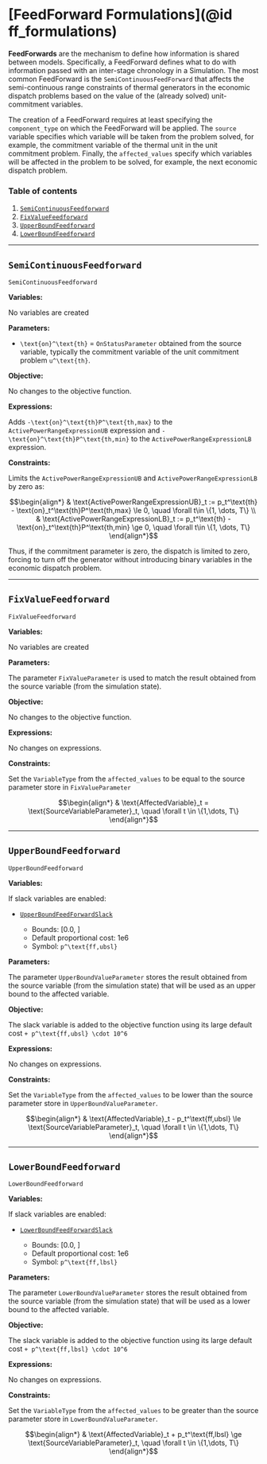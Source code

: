 # [FeedForward Formulations](@id ff_formulations)

**FeedForwards** are the mechanism to define how information is shared between models. Specifically, a FeedForward defines what to do with information passed with an inter-stage chronology in a Simulation. The most common FeedForward is the `SemiContinuousFeedForward` that affects the semi-continuous range constraints of thermal generators in the economic dispatch problems based on the value of the (already solved) unit-commitment variables.

The creation of a FeedForward requires at least specifying the `component_type` on which the FeedForward will be applied. The `source` variable specifies which variable will be taken from the problem solved, for example, the commitment variable of the thermal unit in the unit commitment problem. Finally, the `affected_values` specify which variables will be affected in the problem to be solved, for example, the next economic dispatch problem.

### Table of contents

 1. [`SemiContinuousFeedforward`](#SemiContinuousFeedForward)
 2. [`FixValueFeedforward`](#FixValueFeedforward)
 3. [`UpperBoundFeedforward`](#UpperBoundFeedforward)
 4. [`LowerBoundFeedforward`](#LowerBoundFeedforward)

* * *

## `SemiContinuousFeedforward`

```@docs
SemiContinuousFeedforward
```

**Variables:**

No variables are created

**Parameters:**

  - ``\text{on}^\text{th}`` = `OnStatusParameter` obtained from the source variable, typically the commitment variable of the unit commitment problem ``u^\text{th}``.

**Objective:**

No changes to the objective function.

**Expressions:**

Adds ``-\text{on}^\text{th}P^\text{th,max}`` to the `ActivePowerRangeExpressionUB` expression and ``-\text{on}^\text{th}P^\text{th,min}`` to the `ActivePowerRangeExpressionLB` expression.

**Constraints:**

Limits the `ActivePowerRangeExpressionUB` and `ActivePowerRangeExpressionLB` by zero as:

```math
\begin{align*}
&  \text{ActivePowerRangeExpressionUB}_t := p_t^\text{th} - \text{on}_t^\text{th}P^\text{th,max} \le 0, \quad  \forall t\in \{1, \dots, T\}  \\
&  \text{ActivePowerRangeExpressionLB}_t := p_t^\text{th} - \text{on}_t^\text{th}P^\text{th,min} \ge 0, \quad  \forall t\in \{1, \dots, T\} 
\end{align*}
```

Thus, if the commitment parameter is zero, the dispatch is limited to zero, forcing to turn off the generator without introducing binary variables in the economic dispatch problem.

* * *

## `FixValueFeedforward`

```@docs
FixValueFeedforward
```

**Variables:**

No variables are created

**Parameters:**

The parameter `FixValueParameter` is used to match the result obtained from the source variable (from the simulation state).

**Objective:**

No changes to the objective function.

**Expressions:**

No changes on expressions.

**Constraints:**

Set the `VariableType` from the `affected_values` to be equal to the source parameter store in `FixValueParameter`

```math
\begin{align*}
&  \text{AffectedVariable}_t = \text{SourceVariableParameter}_t, \quad \forall t \in \{1,\dots, T\}
\end{align*}
```

* * *

## `UpperBoundFeedforward`

```@docs
UpperBoundFeedforward
```

**Variables:**

If slack variables are enabled:

  - [`UpperBoundFeedForwardSlack`](@ref)
    
      + Bounds: [0.0, ]
      + Default proportional cost: 1e6
      + Symbol: ``p^\text{ff,ubsl}``

**Parameters:**

The parameter `UpperBoundValueParameter` stores the result obtained from the source variable (from the simulation state) that will be used as an upper bound to the affected variable.

**Objective:**

The slack variable is added to the objective function using its large default cost ``+ p^\text{ff,ubsl} \cdot 10^6``

**Expressions:**

No changes on expressions.

**Constraints:**

Set the `VariableType` from the `affected_values` to be lower than the source parameter store in `UpperBoundValueParameter`.

```math
\begin{align*}
&   \text{AffectedVariable}_t - p_t^\text{ff,ubsl} \le \text{SourceVariableParameter}_t, \quad \forall t \in \{1,\dots, T\}
\end{align*}
```

* * *

## `LowerBoundFeedforward`

```@docs
LowerBoundFeedforward
```

**Variables:**

If slack variables are enabled:

  - [`LowerBoundFeedForwardSlack`](@ref)
    
      + Bounds: [0.0, ]
      + Default proportional cost: 1e6
      + Symbol: ``p^\text{ff,lbsl}``

**Parameters:**

The parameter `LowerBoundValueParameter` stores the result obtained from the source variable (from the simulation state) that will be used as a lower bound to the affected variable.

**Objective:**

The slack variable is added to the objective function using its large default cost ``+ p^\text{ff,lbsl} \cdot 10^6``

**Expressions:**

No changes on expressions.

**Constraints:**

Set the `VariableType` from the `affected_values` to be greater than the source parameter store in `LowerBoundValueParameter`.

```math
\begin{align*}
&   \text{AffectedVariable}_t + p_t^\text{ff,lbsl} \ge \text{SourceVariableParameter}_t, \quad \forall t \in \{1,\dots, T\}
\end{align*}
```
